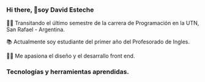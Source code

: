 ### Hi there, 👋soy David Esteche

👨‍🎓 Transitando el último semestre de la carrera de Programación en la UTN, San Rafael - Argentina.

📚 Actualmente soy estudiante del primer año del Profesorado de Ingles.

👨‍💻 Me apasiona el diseño y el desarrallo front end. 

### Tecnologías y herramientas aprendidas.






<!--
**David-Esteche/David-Esteche** is a ✨ _special_ ✨ repository because its `README.md` (this file) appears on your GitHub profile.

Here are some ideas to get you started:

- 🔭 I’m currently working on ...
- 🌱 I’m currently learning ...
- 👯 I’m looking to collaborate on ...
- 🤔 I’m looking for help with ...
- 💬 Ask me about ...
- 📫 How to reach me: ...
- 😄 Pronouns: ...
- ⚡ Fun fact: ...
-->
